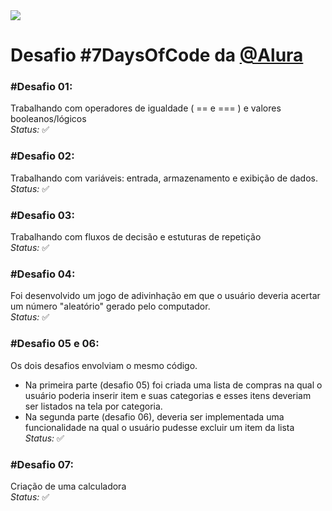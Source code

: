 <img src="https://media.discordapp.net/attachments/748340387705258004/957982578512637962/unnamed.png">

##

<h1>Desafio #7DaysOfCode da <a href="https://7daysofcode.io/">@Alura</a></h1>

<strong><h3>#Desafio 01:</h3></strong>
  Trabalhando com operadores de igualdade ( == e === ) e valores booleanos/lógicos<br>
  <i>Status:</i> <g-emoji class="g-emoji" alias="white_check_mark" fallback-src="https://github.githubassets.com/images/icons/emoji/unicode/2705.png">✅</g-emoji>
  
<strong><h3>#Desafio 02:</h3></strong>
  Trabalhando com variáveis: entrada, armazenamento e exibição de dados.<br>
  <i>Status:</i> <g-emoji class="g-emoji" alias="white_check_mark" fallback-src="https://github.githubassets.com/images/icons/emoji/unicode/2705.png">✅</g-emoji>
  
<strong><h3>#Desafio 03:</h3></strong>
  Trabalhando com fluxos de decisão e estuturas de repetição<br>
  <i>Status:</i> <g-emoji class="g-emoji" alias="white_check_mark" fallback-src="https://github.githubassets.com/images/icons/emoji/unicode/2705.png">✅</g-emoji>
  
<strong><h3>#Desafio 04:</h3></strong>
  Foi desenvolvido um jogo de adivinhação em que o usuário deveria acertar um número "aleatório" gerado pelo computador.<br>
  <i>Status:</i> <g-emoji class="g-emoji" alias="white_check_mark" fallback-src="https://github.githubassets.com/images/icons/emoji/unicode/2705.png">✅</g-emoji>
  
<strong><h3>#Desafio 05 e 06:</h3></strong>
  Os dois desafios envolviam o mesmo código. 
  - Na primeira parte (desafio 05) foi criada uma lista de compras na qual o usuário poderia inserir item e suas categorias e esses itens deveriam ser listados na tela por categoria. 
  - Na segunda parte (desafio 06), deveria ser implementada uma funcionalidade na qual o usuário pudesse excluir um item da lista<br>
  <i>Status:</i> <g-emoji class="g-emoji" alias="white_check_mark" fallback-src="https://github.githubassets.com/images/icons/emoji/unicode/2705.png">✅</g-emoji>

<strong><h3>#Desafio 07:</h3></strong>
  Criação de uma calculadora<br> 
  <i>Status:</i> <g-emoji class="g-emoji" alias="white_check_mark" fallback-src="https://github.githubassets.com/images/icons/emoji/unicode/2705.png">✅</g-emoji>

